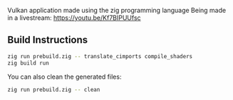 Vulkan application made using the zig programming language
Being made in a livestream:
https://youtu.be/Kf7BIPUUfsc
## Build Instructions
```sh
zig run prebuild.zig -- translate_cimports compile_shaders
zig build run
```
You can also clean the generated files:
```sh
zig run prebuild.zig -- clean
```
